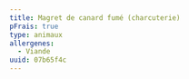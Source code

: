 ```yaml
---
title: Magret de canard fumé (charcuterie)
pFrais: true
type: animaux
allergenes:
  - Viande
uuid: 07b65f4c
---
```


